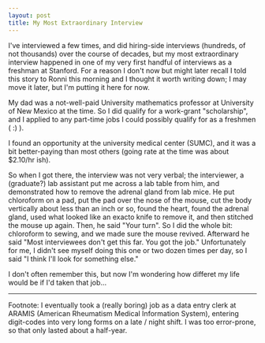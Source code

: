 ```yaml
---
layout: post
title: My Most Extraordinary Interview
---
```


I've interviewed a few times, and did hiring-side interviews
(hundreds, of not thousands) over the course of decades, but my most
extraordinary interview happened in one of my very first handful of
interviews as a freshman at Stanford. For a reason I don't now but
might later recall I told this story to Ronni this morning and I
thought it worth writing down; I may move it later, but I'm putting it
here for now.

My dad was a not-well-paid University mathematics professor at
University of New Mexico at the time. So I did qualify for a
work-grant "scholarship", and I applied to any part-time jobs I could
possibly qualify for as a freshmen ( :) ).

I found an opportunity at the university medical center (SUMC), and it
was a bit better-paying than most others (going rate at the time was
about $2.10/hr ish).  

So when I got there, the interview was not very verbal; the
interviewer, a (graduate?) lab assistant put me across a lab table
from him, and demonstrated how to remove the adrenal gland from lab
mice. He put chloroform on a pad, put the pad over the nose of the
mouse, cut the body vertically about less than an inch or so, found
the heart, found the adrenal gland, used what looked like an exacto
knife to remove it, and then stitched the mouse up again. Then, he
said "Your turn". So I did the whole bit: chloroform to sewing, and we
made sure the mouse revived. Afterward he said "Most interviewees
don't get this far. You got the job." Unfortunately for me, I didn't
see myself doing this one or two dozen times per day, so I said "I
think I'll look for something else."

I don't often remember this, but now I'm wondering how differet my
life would be if I'd taken that job...

<hr/>

Footnote: I eventually took a (really boring) job as a data entry
clerk at ARAMIS (American Rheumatism Medical Information System),
entering digit-codes into very long forms on a late / night shift. I
was too error-prone, so that only lasted about a half-year.